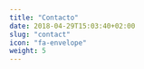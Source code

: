 ```yaml
---
title: "Contacto"
date: 2018-04-29T15:03:40+02:00
slug: "contact"
icon: "fa-envelope"
weight: 5
---
```

